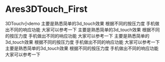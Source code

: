 # Ares3DTouch_First
3DTouch小demo
主要是熟悉简单的3d_touch效果 根据不同的按压力度 手机做出不同的响应功能
大家可以参考一下
主要是熟悉简单的3d_touch效果 根据不同的按压力度 手机做出不同的响应功能
大家可以参考一下
主要是熟悉简单的3d_touch效果 根据不同的按压力度 手机做出不同的响应功能
大家可以参考一下
主要是熟悉简单的3d_touch效果 根据不同的按压力度 手机做出不同的响应功能
大家可以参考一下
